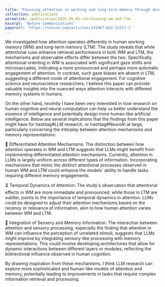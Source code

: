 ```yaml
---
title: "Focusing attention in working and long-term memory through dissociable mechanisms"
collection: publications
permalink: /publication/2025-05-03-retrocueing-wm-and-ltm
excerpt: 'Nature Communications'
paperurl: 'https://nature.com/articles/s41467-022-31217-3'
---
```


We investigated how attention operates differently in human working memory (WM) and long-term memory (LTM). The study reveals that while attentional cues enhance retrieval performance in both WM and LTM, the mechanisms and observable effects differ between the two. Specifically, attentional orienting in WM is associated with significant gaze shifts and microsaccades, indicating a more pronounced and perhaps more automatic engagement of attention. In contrast, such gaze biases are absent in LTM, suggesting a different mode of attentional engagement. For cognitive science and neuroscience researchers, I believe this paper can provide valuable insights into the nuanced ways attention interacts with different memory systems in humans.

On the other hand, recently I have been very interested in how research on human cognitive and neural computation can help us better understand the essence of intelligence and potentially design more human-like artificial intelligence. Below are several implications that the findings from this paper might have for hashtag#LLM research, or hashtag#NeuroAI at large, particularly concerning the interplay between attention mechanisms and memory representations:

🎯 Differentiated Attention Mechanisms: The distinction between how attention operates in WM and LTM suggests that LLMs might benefit from implementing differentiated attention mechanisms. Currently, attention in LLMs is largely uniform across different types of information. Incorporating mechanisms that mimic the distinct attentional processes observed in human WM and LTM could enhance the models' ability to handle tasks requiring different memory engagements.

⏳ Temporal Dynamics of Attention: The study's observation that attentional effects in WM are more immediate and pronounced, while those in LTM are subtler, points to the importance of temporal dynamics in attention. LLMs could be designed to adjust their attention mechanisms based on the recency or relevance of information, akin to how human attention varies between WM and LTM.

🧩 Integration of Sensory and Memory Information: The interaction between attention and sensory processing, especially the finding that attention in WM can influence the perception of unrelated stimuli, suggests that LLMs might improve by integrating sensory-like processing with memory representations. This could involve developing architectures that allow for dynamic interactions between different layers or modules, reflecting the bidirectional influence observed in human cognition.

By drawing inspiration from these mechanisms, I think LLM research can explore more sophisticated and human-like models of attention and memory, potentially leading to improvements in tasks that require complex information retrieval and processing.